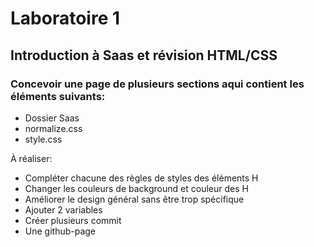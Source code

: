 # Laboratoire 1
## Introduction à Saas et révision HTML/CSS

### Concevoir une page de plusieurs sections aqui contient les éléments suivants:
- Dossier Saas
- normalize.css
- style.css

À réaliser:
- Compléter chacune des règles de styles des éléments H
- Changer les couleurs de background et couleur des H
- Améliorer le design général sans être trop spécifique
- Ajouter 2 variables
- Créer plusieurs commit
- Une github-page

